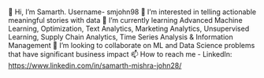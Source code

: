 # 
👋 Hi, I’m Samarth. Username- smjohn98
👀 I’m interested in telling actionable meaningful stories with data
🌱 I’m currently learning Advanced Machine Learning, Optimization, Text Analytics, Marketing Analytics, Unsupervised Learning, Supply Chain Analytics, Time Series Analysis & Information Management
💞️ I’m looking to collaborate on ML and Data Science problems that have significant business impact
📫 How to reach me - LinkedIn: https://www.linkedin.com/in/samarth-mishra-john28/
 
